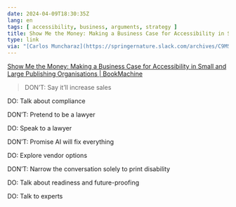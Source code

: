 ```yaml
---
date: 2024-04-09T18:30:35Z
lang: en
tags: [ accessibility, business, arguments, strategy ]
title: Show Me the Money: Making a Business Case for Accessibility in Small and Large Publishing Organisations
type: link
via: "[Carlos Muncharaz](https://springernature.slack.com/archives/C9MS96R7T/p1712686850714179)"
---
```


[Show Me the Money: Making a Business Case for Accessibility in Small and Large Publishing Organisations | BookMachine](https://bookmachine.org/2024/04/08/show-me-the-money-making-a-business-case-for-accessibility-in-small-and-large-publishing-organisations/)

> DON’T: Say it’ll increase sales

DO: Talk about compliance

DON’T: Pretend to be a lawyer

DO: Speak to a lawyer

DON’T: Promise AI will fix everything

DO: Explore vendor options

DON’T: Narrow the conversation solely to print disability

DO: Talk about readiness and future-proofing

DO: Talk to experts
